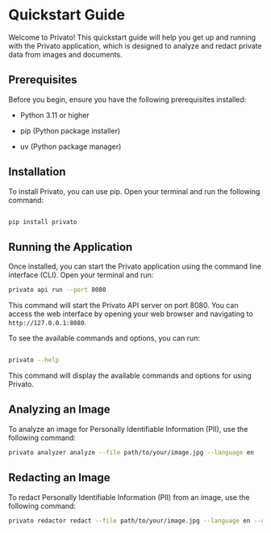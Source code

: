 # Quickstart Guide
Welcome to Privato! This quickstart guide will help you get up and running with the Privato application, which is designed to analyze and redact private data from images and documents.
## Prerequisites
Before you begin, ensure you have the following prerequisites installed:

- Python 3.11 or higher

- pip (Python package installer)

- uv (Python package manager)

## Installation
To install Privato, you can use pip. Open your terminal and run the following command:

```sh

pip install privato

```


## Running the Application
Once installed, you can start the Privato application using the command line interface (CLI). Open your terminal and run:


```sh
privato api run --port 8080
```
This command will start the Privato API server on port 8080. You can access the web interface by opening your web browser and navigating to `http://127.0.0.1:8080`.


To see the available commands and options, you can run:
```sh

privato --help

```

This command will display the available commands and options for using Privato.

## Analyzing an Image

To analyze an image for Personally Identifiable Information (PII), use the following command:

```sh
privato analyzer analyze --file path/to/your/image.jpg --language en
```

## Redacting an Image

To redact Personally Identifiable Information (PII) from an image, use the following command:

```sh
privato redactor redact --file path/to/your/image.jpg --language en --output path/to/save/redacted_image.jpg
```